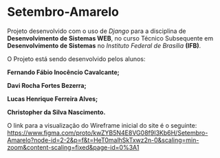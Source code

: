 # Setembro-Amarelo
Projeto desenvolvido com o uso de *Django* para a disciplina de **Desenvolvimento de Sistemas WEB**, no curso Técnico Subsequente em **Desenvolvimento de Sistemas** no *Instituto Federal de Brasília* **(IFB)**.


O Projeto está sendo desenvolvido pelos alunos:

**Fernando Fábio Inocêncio Cavalcante;**

**Davi Rocha Fortes Bezerra;**

**Lucas Henrique Ferreira Alves;**

**Christopher da Silva Nascimento.**


O link para a visualização do Wireframe inicial do site é o seguinte:
https://www.figma.com/proto/kwZYB5N4E8VG08f9I3Kb6H/Setembro-Amarelo?node-id=2-2&p=f&t=HeT0malhSkTxwz2n-0&scaling=min-zoom&content-scaling=fixed&page-id=0%3A1
